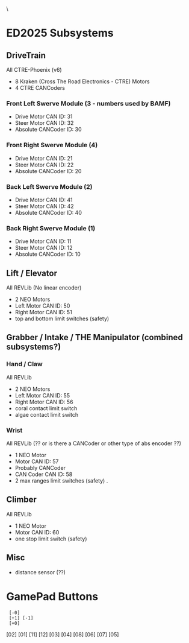 
\
# ED2025 Subsystems
## DriveTrain
All CTRE-Phoenix (v6)
- 8 Kraken (Cross The Road Electronics - CTRE) Motors
- 4 CTRE CANCoders
### Front Left Swerve Module (3 - numbers used by BAMF)
- Drive Motor CAN ID: 31
- Steer Motor CAN ID: 32
- Absolute CANCoder ID: 30

### Front Right Swerve Module (4)
- Drive Motor CAN ID: 21
- Steer Motor CAN ID: 22
- Absolute CANCoder ID: 20

### Back Left Swerve Module (2)
- Drive Motor CAN ID: 41
- Steer Motor CAN ID: 42
- Absolute CANCoder ID: 40

### Back Right Swerve Module (1)
- Drive Motor CAN ID: 11
- Steer Motor CAN ID: 12
- Absolute CANCoder ID: 10

## Lift / Elevator
All REVLib (No linear encoder)
- 2 NEO Motors
- Left Motor CAN ID: 50
- Right Motor CAN ID: 51
- top and bottom limit switches (safety)

## Grabber / Intake / THE Manipulator (combined subsystems?)
### Hand / Claw
All REVLib
- 2 NEO Motors
- Left Motor CAN ID: 55
- Right Motor CAN ID: 56
- coral contact limit switch
- algae contact limit switch

### Wrist
All REVLib (?? or is there a CANCoder or other type of abs encoder ??)
- 1 NEO Motor
- Motor CAN ID: 57
- Probably CANCoder
- CAN Coder CAN ID: 58
- 2 max ranges limit switches (safety)
.

## Climber
All REVLib
- 1 NEO Motor
- Motor CAN ID: 60
- one stop limit switch (safety)

## Misc
- distance sensor (??)

# GamePad Buttons
     [-0]
     [+1] [-1]
     [+0]
[02] [01] [11]
[12] [03] [04]
     [08] [06]
     [07] [05]